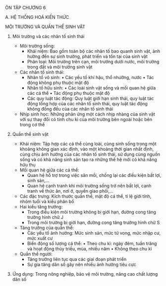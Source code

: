 ÔN TẬP CHƯƠNG 6

A. HỆ THỐNG HOÁ KIẾN THỨC

MÔI TRƯỜNG VÀ QUẦN THỂ SINH VẬT

1. Môi trường và các nhân tố sinh thái
   - Môi trường sống:
     + Khái niệm: Bao gồm toàn bộ các nhân tố bao quanh sinh vật, ảnh hưởng đến sự sinh trưởng, phát triển và tồn tại của sinh vật
     + Phân loại: Môi trường trên cạn, môi trường dưới nước, môi trường trong đất và môi trường sinh vật
   - Các nhân tố sinh thái:
     + Nhân tố vô sinh:
       • Các yếu tố khí hậu, thổ nhưỡng, nước
       • Tác động không phụ thuộc mật độ
     + Nhân tố hữu sinh:
       • Các loài sinh vật sống và mối quan hệ giữa các cá thể
       • Tác động phụ thuộc mật độ
     + Các quy luật tác động: Quy luật giới hạn sinh thái, quy luật tác động tổng hợp của các nhân tố sinh thái, quy luật tác động không đồng đều của các nhân tố sinh thái
   - Nhịp sinh học: Những phản ứng một cách nhịp nhàng của sinh vật với sự thay đổi có tính chu kì của môi trường bên ngoài hoặc bên trong cơ thể

2. Quần thể sinh vật
   - Khái niệm: Tập hợp các cá thể cùng loài, cùng sinh sống trong một khoảng không gian xác định, vào một khoảng thời gian nhất định, cùng chịu ảnh hưởng của các nhân tố sinh thái, sử dụng cùng nguồn sống và có khả năng sinh sản tạo ra những thế hệ mới có khả năng hữu thụ
   - Mối quan hệ giữa các cá thể:
     + Quan hệ hỗ trợ trong việc săn mồi, chống lại các điều kiện bất lợi, sinh sản,...
     + Quan hệ cạnh tranh khi môi trường sống trở nên bất lợi, cạnh tranh về thức ăn, nơi ở, quyền giao phối,...
   - Các đặc trưng: Kích thước quần thể, mật độ cá thể, tỉ lệ giới tính, nhóm tuổi và kiểu phân bố
   - Hai kiểu tăng trưởng:
     + Trong điều kiện môi trường không bị giới hạn, đường cong tăng trưởng hình chữ J
     + Trong môi trường bị giới hạn, đường cong tăng trưởng hình chữ S
   - Tăng trưởng của quần thể:
     + Các yếu tố ảnh hưởng: Mức sinh sản, mức tử vong, mức nhập cư, mức xuất cư
     + Biến động số lượng cá thể:
       • Theo chu kì: ngày đêm, tuần trăng và hoạt động thủy triều, mùa, nhiều năm
       • Không theo chu kì
   - Quần thể người:
     + Tăng trưởng liên tục qua các giai đoạn phát triển
     + Sự gia tăng dân số gây nên nhiều ảnh hưởng tiêu cực

3. Ứng dụng: Trong nông nghiệp, bảo vệ môi trường, nâng cao chất lượng dân số